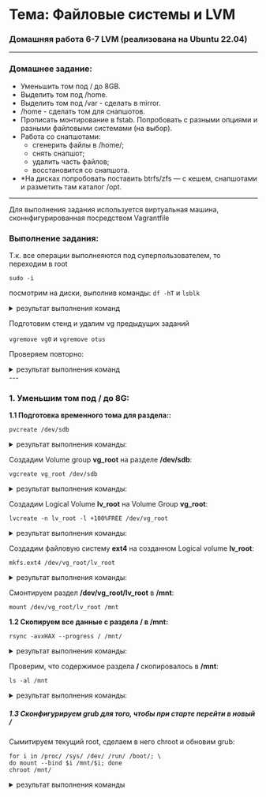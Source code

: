 # Тема: Файловые системы и LVM

### Домашняя работа 6-7 LVM (реализована на Ubuntu 22.04)
---
### Домашнее задание:
   - Уменьшить том под / до 8GB.  
   - Выделить том под /home.  
   - Выделить том под /var - сделать в mirror.
   - /home - сделать том для снапшотов. 
   - Прописать монтирование в fstab. Попробовать с разными опциями и разными файловыми системами (на выбор).
   - Работа со снапшотами:
     - сгенерить файлы в /home/;
     - снять снапшот;
     - удалить часть файлов;
     - восстановится со снапшота.
   - *На дисках попробовать поставить btrfs/zfs — с кешем, снапшотами и разметить там каталог /opt.
---

Для выполнения задания используется виртуальная машина, сконнфигурированная посредством Vagrantfile

### Выполнение задания:

Т.к. все операции выполнеяются под суперпользователем, то переходим в root

`sudo -i`

посмотрим на диски, выполнив команды: `df -hT` и `lsblk`
<details>
<summary>
   результат выполнения команд
</summary>
   
`df -hT`

```
Filesystem                        Type   Size  Used Avail Use% Mounted on
tmpfs                             tmpfs   96M  1.1M   95M   2% /run
/dev/mapper/ubuntu--vg-ubuntu--lv ext4    62G  5.2G   54G   9% /
tmpfs                             tmpfs  479M     0  479M   0% /dev/shm
tmpfs                             tmpfs  5.0M     0  5.0M   0% /run/lock
/dev/sda2                         ext4   2.0G  234M  1.6G  13% /boot
tmpfs                             tmpfs   96M  4.0K   96M   1% /run/user/1000
```
`lsblk`
```
NAME                      MAJ:MIN RM   SIZE RO TYPE MOUNTPOINTS
loop0                       7:0    0  89.4M  1 loop /snap/lxd/31333
loop1                       7:1    0  53.3M  1 loop /snap/snapd/19457
loop2                       7:2    0  63.7M  1 loop /snap/core20/2434
loop3                       7:3    0  44.3M  1 loop /snap/snapd/23258
loop4                       7:4    0  63.4M  1 loop /snap/core20/1974
loop5                       7:5    0 111.9M  1 loop /snap/lxd/24322
sda                         8:0    0   128G  0 disk 
├─sda1                      8:1    0     1M  0 part 
├─sda2                      8:2    0     2G  0 part /boot
└─sda3                      8:3    0   126G  0 part 
  └─ubuntu--vg-ubuntu--lv 253:1    0    63G  0 lvm  /
sdb                         8:16   0    10G  0 disk 
└─otus-test               253:0    0    10G  0 lvm  
sdc                         8:32   0     2G  0 disk 
└─otus-test               253:0    0    10G  0 lvm  
sdd                         8:48   0     1G  0 disk 
├─vg0-mirror_rmeta_0      253:2    0     4M  0 lvm  
│ └─vg0-mirror            253:6    0   816M  0 lvm  
└─vg0-mirror_rimage_0     253:3    0   816M  0 lvm  
  └─vg0-mirror            253:6    0   816M  0 lvm  
sde                         8:64   0     1G  0 disk 
├─vg0-mirror_rmeta_1      253:4    0     4M  0 lvm  
│ └─vg0-mirror            253:6    0   816M  0 lvm  
└─vg0-mirror_rimage_1     253:5    0   816M  0 lvm  
  └─vg0-mirror            253:6    0   816M  0 lvm  
sdf                         8:80   0   250M  0 disk 
```
</details>

Подготовим стенд и удалим vg предыдущих заданий

`vgremove vg0` и `vgremove otus`

Проверяем повторно:

<details>
<summary>
   результат выполнения команд
</summary>
   
`df -hT`

```
Filesystem                        Type   Size  Used Avail Use% Mounted on
tmpfs                             tmpfs   96M 1004K   95M   2% /run
/dev/mapper/ubuntu--vg-ubuntu--lv ext4    62G  5.2G   54G   9% /
tmpfs                             tmpfs  479M     0  479M   0% /dev/shm
tmpfs                             tmpfs  5.0M     0  5.0M   0% /run/lock
/dev/sda2                         ext4   2.0G  234M  1.6G  13% /boot
tmpfs                             tmpfs   96M  4.0K   96M   1% /run/user/1000
```
`lsblk`
```
NAME                      MAJ:MIN RM   SIZE RO TYPE MOUNTPOINTS
NAME                      MAJ:MIN RM   SIZE RO TYPE MOUNTPOINTS
loop0                       7:0    0  89.4M  1 loop /snap/lxd/31333
loop1                       7:1    0  53.3M  1 loop /snap/snapd/19457
loop2                       7:2    0  63.7M  1 loop /snap/core20/2434
loop3                       7:3    0  44.3M  1 loop /snap/snapd/23258
loop4                       7:4    0  63.4M  1 loop /snap/core20/1974
loop5                       7:5    0 111.9M  1 loop /snap/lxd/24322
sda                         8:0    0   128G  0 disk 
├─sda1                      8:1    0     1M  0 part 
├─sda2                      8:2    0     2G  0 part /boot
└─sda3                      8:3    0   126G  0 part 
  └─ubuntu--vg-ubuntu--lv 253:1    0    63G  0 lvm  /
sdb                         8:16   0    10G  0 disk 
sdc                         8:32   0     2G  0 disk 
sdd                         8:48   0     1G  0 disk 
sde                         8:64   0     1G  0 disk 
sdf                         8:80   0   250M  0 disk  
```
</details>
---

### 1. Уменьшим том под / до 8G:

**1.1 Подготовка временного тома для раздела::**
   
`pvcreate /dev/sdb`
<details>
<summary> результат выполнения команды: </summary>

```
  Physical volume "/dev/sdb" successfully created.
```
</details>

Создадим Volume group **vg_root** на разделе **/dev/sdb**:

`vgcreate vg_root /dev/sdb`

<details>
<summary> результат выполнения команды: </summary>

```
  Volume group "vg_root" successfully created
```
</details>

Создадим Logical Volume **lv_root** на Volume Group **vg_root**:

`lvcreate -n lv_root -l +100%FREE /dev/vg_root`

<details>
<summary> результат выполнения команды: </summary>

```
WARNING: ext4 signature detected on /dev/vg_root/lv_root at offset 1080. Wipe it? [y/n]: y
  Wiping ext4 signature on /dev/vg_root/lv_root.
  Logical volume "lv_root" created.
```
</details>

Создадим файловую систему **ext4** на созданном Logical volume **lv_root**:

`mkfs.ext4 /dev/vg_root/lv_root`

<details>
<summary> результат выполнения команды: </summary>

```
mke2fs 1.46.5 (30-Dec-2021)
Creating filesystem with 2620416 4k blocks and 655360 inodes
Filesystem UUID: 709102ea-efc4-4c92-a23f-e07d2139fca5
Superblock backups stored on blocks: 
        32768, 98304, 163840, 229376, 294912, 819200, 884736, 1605632

Allocating group tables: done                            
Writing inode tables: done                            
Creating journal (16384 blocks): done
Writing superblocks and filesystem accounting information: done 
```
</details>

Смонтируем раздел **/dev/vg_root/lv_root** в **/mnt**:

`mount /dev/vg_root/lv_root /mnt`

**1.2 Скопируем все данные с раздела / в /mnt:**

`rsync -avxHAX --progress / /mnt/`

<details>
<summary> результат выполнения команды: </summary>

```
sent 5,355,165,626 bytes  received 1,393,666 bytes  164,817,208.98 bytes/sec
total size is 5,639,924,116  speedup is 1.05

```
</details>

Проверим, что содержимое раздела **/** скопировалось в **/mnt**:

`ls -al /mnt`

<details>
<summary> результат выполнения команды: </summary>

```
total 2097252
drwxr-xr-x  21 root root       4096 Jan  3 14:02 .
drwxr-xr-x  21 root root       4096 Jan  3 14:02 ..
lrwxrwxrwx   1 root root          7 Aug 10  2023 bin -> usr/bin
drwxr-xr-x   2 root root       4096 Jan 11  2024 boot
drwxr-xr-x   2 root root       4096 Jan  3 13:48 data
drwxr-xr-x   2 root root       4096 Jan  3 14:02 data-snap
drwxr-xr-x   2 root root       4096 Jan  6 10:02 dev
drwxr-xr-x 102 root root       4096 Jan  6 09:36 etc
drwxr-xr-x   3 root root       4096 Jan 10  2024 home
lrwxrwxrwx   1 root root          7 Aug 10  2023 lib -> usr/lib
lrwxrwxrwx   1 root root          9 Aug 10  2023 lib32 -> usr/lib32
lrwxrwxrwx   1 root root          9 Aug 10  2023 lib64 -> usr/lib64
lrwxrwxrwx   1 root root         10 Aug 10  2023 libx32 -> usr/libx32
drwx------   2 root root      16384 Jan 10  2024 lost+found
drwxr-xr-x   2 root root       4096 Aug 10  2023 media
drwxr-xr-x   2 root root       4096 Jan  6 10:04 mnt
drwxr-xr-x   2 root root       4096 Aug 10  2023 opt
dr-xr-xr-x   2 root root       4096 Jan  6 09:36 proc
drwx------   5 root root       4096 Jan  3 17:46 root
drwxr-xr-x   2 root root       4096 Jan  6 09:36 run
lrwxrwxrwx   1 root root          8 Aug 10  2023 sbin -> usr/sbin
drwxr-xr-x   6 root root       4096 Jan  3 13:28 snap
drwxr-xr-x   2 root root       4096 Aug 10  2023 srv
-rw-------   1 root root 2147483648 Jan 10  2024 swap.img
dr-xr-xr-x   2 root root       4096 Jan  6 09:36 sys
drwxrwxrwt  12 root root       4096 Jan  6 09:41 tmp
drwxr-xr-x  14 root root       4096 Aug 10  2023 usr
drwxr-xr-x  13 root root       4096 Aug 10  2023 var
```
</details>

##### 1.3 Сконфигурируем grub для того, чтобы при старте перейти в новый /  
Сымитируем текущий root, сделаем в него chroot и обновим grub:

```
for i in /proc/ /sys/ /dev/ /run/ /boot/; \
do mount --bind $i /mnt/$i; done
chroot /mnt/
```

<details>
<summary> результат выполнения команды </summary>
```
Sourcing file `/etc/default/grub'
Sourcing file `/etc/default/grub.d/init-select.cfg'
Generating grub configuration file ...
Found linux image: /boot/vmlinuz-5.15.0-91-generic
Found initrd image: /boot/initrd.img-5.15.0-91-generic
Warning: os-prober will not be executed to detect other bootable partitions.
Systems on them will not be added to the GRUB boot configuration.
Check GRUB_DISABLE_OS_PROBER documentation entry.
done
```

**Обновим образ initrd**

`update-initramfs -u`

<details>
<summary> результат выполнения команды: </summary>
   
```
update-initramfs: Generating /boot/initrd.img-5.15.0-91-generic
```
</details>

перезапустим сервер:

`exit`
`reboot`

**Посмотрим картину с дисками после перезагрузки**

`lsblk`

<details>
<summary> результат выполнения команды: </summary>
   
```
NAME                      MAJ:MIN RM   SIZE RO TYPE MOUNTPOINTS
loop0                       7:0    0  63.7M  1 loop /snap/core20/2434
loop1                       7:1    0  63.4M  1 loop /snap/core20/1974
loop2                       7:2    0 111.9M  1 loop /snap/lxd/24322
loop3                       7:3    0  53.3M  1 loop /snap/snapd/19457
loop4                       7:4    0  44.3M  1 loop /snap/snapd/23258
loop5                       7:5    0  89.4M  1 loop /snap/lxd/31333
sda                         8:0    0   128G  0 disk 
├─sda1                      8:1    0     1M  0 part 
├─sda2                      8:2    0     2G  0 part /boot
└─sda3                      8:3    0   126G  0 part 
  └─ubuntu--vg-ubuntu--lv 253:1    0    63G  0 lvm  
sdb                         8:16   0    10G  0 disk 
└─vg_root-lv_root         253:0    0    10G  0 lvm  /
sdc                         8:32   0     2G  0 disk 
sdd                         8:48   0     1G  0 disk 
sde                         8:64   0     1G  0 disk 
sdf                         8:80   0   250M  0 disk
```
</details>

##### 1.4 Изменим размер старой VG и вернем на него / (root)

Удаляем старый LV и создаём новый на 8G

`lvremove /dev/ubuntu-vg/ubuntu-lv`

<details>
<summary> результат выполнения команды: </summary>
   
```
Do you really want to remove and DISCARD active logical volume ubuntu-vg/ubuntu-lv? [y/n]: y
  Logical volume "ubuntu-lv" successfully removed
```
</details>

`lvcreate -n ubuntu-vg/ubuntu-lv -L 8G /dev/ubuntu-vg`

<details>
<summary> результат выполнения команды: </summary>
   
```
  WARNING: ext4 signature detected on /dev/ubuntu-vg/ubuntu-lv at offset 1080. Wipe it? [y/n]: y
  Wiping ext4 signature on /dev/ubuntu-vg/ubuntu-lv.
  Logical volume "ubuntu-lv" created.
```
</details>

Создадим файловую систему ext4 на разделе **/dev/ubuntu-vg/ubuntu-lv**

`mkfs.ext4 /dev/ubuntu-vg/ubuntu-lv`

<details>
<summary> результат выполнения команды: </summary>
   
```
mke2fs 1.46.5 (30-Dec-2021)
Creating filesystem with 2097152 4k blocks and 524288 inodes
Filesystem UUID: c0e6553a-1dfd-4e27-9e70-f94c1d2900f8
Superblock backups stored on blocks: 
        32768, 98304, 163840, 229376, 294912, 819200, 884736, 1605632

Allocating group tables: done                            
Writing inode tables: done                            
Creating journal (16384 blocks): done
Writing superblocks and filesystem accounting information: done 
```
</details>mount /dev/ubuntu-vg/ubuntu-lv /mnt

Смонтируем раздел **/dev/ubuntu-vg/ubuntu-lv** в **/mnt**:

`mount /dev/ubuntu-vg/ubuntu-lv /mnt`

**1.5 Скопируем все данные с раздела / в /mnt:**

`rsync -avxHAX --progress / /mnt/`

<details>
<summary> результат выполнения команды: </summary>

```
sent 5,363,696,169 bytes  received 1,393,387 bytes  84,489,599.31 bytes/sec
total size is 5,648,453,596  speedup is 1.05
```
</details>

Проверим, что содержимое раздела **/** скопировалось в **/mnt**:

`ls -la /mnt`

<details>
<summary> результат выполнения команды: </summary>

```
otal 2097252
drwxr-xr-x  21 root root       4096 Jan  3 14:02 .
drwxr-xr-x  21 root root       4096 Jan  3 14:02 ..
lrwxrwxrwx   1 root root          7 Aug 10  2023 bin -> usr/bin
drwxr-xr-x   2 root root       4096 Jan  6 10:22 boot
drwxr-xr-x   2 root root       4096 Jan  3 13:48 data
drwxr-xr-x   2 root root       4096 Jan  3 14:02 data-snap
drwxr-xr-x   2 root root       4096 Jan  6 10:34 dev
drwxr-xr-x 102 root root       4096 Jan  6 09:36 etc
drwxr-xr-x   3 root root       4096 Jan 10  2024 home
lrwxrwxrwx   1 root root          7 Aug 10  2023 lib -> usr/lib
lrwxrwxrwx   1 root root          9 Aug 10  2023 lib32 -> usr/lib32
lrwxrwxrwx   1 root root          9 Aug 10  2023 lib64 -> usr/lib64
lrwxrwxrwx   1 root root         10 Aug 10  2023 libx32 -> usr/libx32
drwx------   2 root root      16384 Jan 10  2024 lost+found
drwxr-xr-x   2 root root       4096 Aug 10  2023 media
drwxr-xr-x   2 root root       4096 Jan  6 10:36 mnt
drwxr-xr-x   2 root root       4096 Aug 10  2023 opt
dr-xr-xr-x   2 root root       4096 Jan  6 10:25 proc
drwx------   5 root root       4096 Jan  3 17:46 root
drwxr-xr-x   2 root root       4096 Jan  6 10:28 run
lrwxrwxrwx   1 root root          8 Aug 10  2023 sbin -> usr/sbin
drwxr-xr-x   6 root root       4096 Jan  3 13:28 snap
drwxr-xr-x   2 root root       4096 Aug 10  2023 srv
-rw-------   1 root root 2147483648 Jan 10  2024 swap.img
dr-xr-xr-x   2 root root       4096 Jan  6 10:25 sys
drwxrwxrwt  12 root root       4096 Jan  6 10:35 tmp
drwxr-xr-x  14 root root       4096 Aug 10  2023 usr
drwxr-xr-x  13 root root       4096 Aug 10  2023 var
```
</details>


##### 1.6 Сконфигурируем grub для того, чтобы при старте перейти в новый /  
Сымитируем текущий root, сделаем в него chroot и обновим grub:

```
for i in /proc/ /sys/ /dev/ /run/ /boot/; \
do mount --bind $i /mnt/$i; done
chroot /mnt/
```

**Обновим образ initrd**

`update-initramfs -u`

<details>
<summary> результат выполнения команды: </summary>
   
```
update-initramfs: Generating /boot/initrd.img-5.15.0-91-generic
W: Couldn't identify type of root file system for fsck hook
```
</details>

### 2. Выделить том под /var в зеркало

Пока не перезагружаемся и не выходим из под chroot - мы можем заодно перенести /var.

##### 2.1 На свободных дисках создаем зеркало

`pvcreate /dev/sdc /dev/sdd`


<details>
<summary> результат выполнения команды: </summary>
   
```
Physical volume "/dev/sdc" successfully created.
  Physical volume "/dev/sdd" successfully created.
```
</details>

`vgcreate vg_var /dev/sdc /dev/sdd`

<details>
<summary> результат выполнения команды: </summary>
   
```
Volume group "vg_var" successfully created
```
</details>

`lvcreate -L 950M -m1 -n lv_var vg_var`

<details>
<summary> результат выполнения команды: </summary>
   
```
 Rounding up size to full physical extent 952.00 MiB
  Logical volume "lv_var" created.
```
</details>

##### 2.2 Создаем fs и перемещаем туда /var

`mkfs.ext4 /dev/vg_var/lv_var`

<details>
<summary> результат выполнения команды: </summary>
   
```
mke2fs 1.46.5 (30-Dec-2021)
Creating filesystem with 243712 4k blocks and 60928 inodes
Filesystem UUID: 5e0a492b-1798-4e40-98bd-0392ec9962bb
Superblock backups stored on blocks: 
        32768, 98304, 163840, 229376

Allocating group tables: done                            
Writing inode tables: done                            
Creating journal (4096 blocks): done
Writing superblocks and filesystem accounting information: done
```
</details>

`mount /dev/vg_var/lv_var /mnt`
`cp -aR /var/* /mnt/`

**На всякий случай сохраняем содержимое старого var**

`mkdir /tmp/oldvar && mv /var/* /tmp/oldvar`

##### 2.3 монтируем новый var в каталог /var

`umount /mnt`
`mount /dev/vg_var/lv_var /var`

**Правим fstab для автоматического монтирования /var**

```
echo "`blkid | grep var: | awk '{print $2}'` \
 /var ext4 defaults 0 0" >> /etc/fstab
```
**Можно успешно перезагружаться в новый (уменьшенный root) и удалять временную Volume Group**

`exit`
`reboot`

`lvremove /dev/vg_root/lv_root`
<details>
<summary> результат выполнения команды: </summary>
   
```
Do you really want to remove and DISCARD active logical volume vg_root/lv_root? [y/n]: y
  Logical volume "lv_root" successfully removed
```
</details>

`vgremove /dev/vg_root`
<details>
<summary> результат выполнения команды: </summary>
   
```
Volume group "vg_root" successfully removed
```
</details>

`pvremove /dev/sdb`
<details>
<summary> результат выполнения команды: </summary>
   
```
Labels on physical volume "/dev/sdb" successfully wiped.
```
</details>

### 3. Выделить том под /home

##### 3.1 Выделяем том под /home по тому же принципу что делали для /var

lvcreate -n LogVol_Home -L 2G /dev/ubuntu-vg

<details>
<summary> результат выполнения команды: </summary>
   
```
Logical volume "LogVol_Home" created.
```
</details>

 mkfs.ext4 /dev/ubuntu-vg/LogVol_Home

<details>
<summary> результат выполнения команды: </summary>
   
```
mke2fs 1.46.5 (30-Dec-2021)
Creating filesystem with 524288 4k blocks and 131072 inodes
Filesystem UUID: eee72fcd-7ab3-4ad6-8b49-88e19a19c23a
Superblock backups stored on blocks: 
        32768, 98304, 163840, 229376, 294912

Allocating group tables: done                            
Writing inode tables: done                            
Creating journal (16384 blocks): done
Writing superblocks and filesystem accounting information: done
```
</details>

`mount /dev/ubuntu-vg/LogVol_Home /mnt/`

`cp -aR /home/* /mnt/`  

`rm -rf /home/*`  

`umount /mnt`  

`mount /dev/ubuntu-vg/LogVol_Home /home/`
 

##### 3.2 Правим **fstab** для автоматического монтирования **/home**:

```
echo "`blkid | grep Home | awk '{print $2}'` \
 /home xfs defaults 0 0" >> /etc/fstab
```
---
### 4. Работа со снапшотами

##### 4.1 Генерируем файлы в **/home**:

`touch /home/test_file{1..20}`  

##### 4.2 Подготовим снапшот c раздела **/home**:  

```
lvcreate -L 100MB -s -n home_snap \
 /dev/ubuntu-vg/LogVol_Home
```

<details>
<summary> результат выполнения команды: </summary>
   
```
  Logical volume "home_snap" created.
```
</details>

Удалим часть файлов из **/home**:

`rm -f /home/test_file{11..20}`  

Восстановим из снапшота:  

`umount /home`  

`lvconvert --merge /dev/ubuntu-vg/home_snap`

<details>
<summary> результат выполнения команды: </summary>
   
```
Merging of volume ubuntu-vg/home_snap started.
  ubuntu-vg/LogVol_Home: Merged: 100.00%
```
</details>  

`mount /dev/mapper/ubuntu--vg-LogVol_Home /home`  

`ls -la /home`

<details>
<summary> результат выполнения команды: </summary>
   
```
total 28
drwxr-xr-x  4 root    root     4096 Jan  6 12:11 .
drwxr-xr-x 19 root    root     4096 Jan 11  2024 ..
-rw-r--r--  1 root    root        0 Jan  6 12:11 file1
-rw-r--r--  1 root    root        0 Jan  6 12:11 file10
-rw-r--r--  1 root    root        0 Jan  6 12:11 file11
-rw-r--r--  1 root    root        0 Jan  6 12:11 file12
-rw-r--r--  1 root    root        0 Jan  6 12:11 file13
-rw-r--r--  1 root    root        0 Jan  6 12:11 file14
-rw-r--r--  1 root    root        0 Jan  6 12:11 file15
-rw-r--r--  1 root    root        0 Jan  6 12:11 file16
-rw-r--r--  1 root    root        0 Jan  6 12:11 file17
-rw-r--r--  1 root    root        0 Jan  6 12:11 file18
-rw-r--r--  1 root    root        0 Jan  6 12:11 file19
-rw-r--r--  1 root    root        0 Jan  6 12:11 file2
-rw-r--r--  1 root    root        0 Jan  6 12:11 file20
-rw-r--r--  1 root    root        0 Jan  6 12:11 file3
-rw-r--r--  1 root    root        0 Jan  6 12:11 file4
-rw-r--r--  1 root    root        0 Jan  6 12:11 file5
-rw-r--r--  1 root    root        0 Jan  6 12:11 file6
-rw-r--r--  1 root    root        0 Jan  6 12:11 file7
-rw-r--r--  1 root    root        0 Jan  6 12:11 file8
-rw-r--r--  1 root    root        0 Jan  6 12:11 file9
drwx------  2 root    root    16384 Jan  6 12:01 lost+found
drwxr-x---  4 vagrant vagrant  4096 Jan 11  2024 vagrant
```
</details>  

Файлы успешно восстановлены с помощью снапшота.